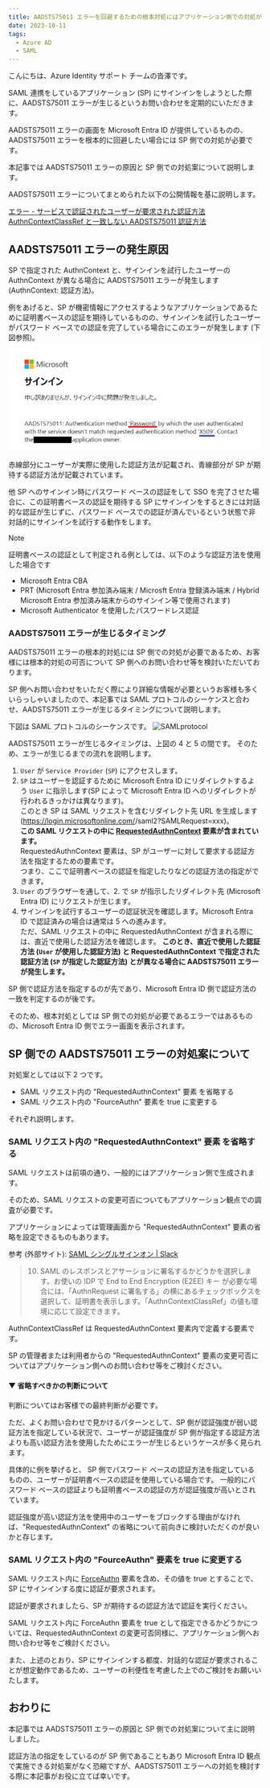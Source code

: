 ```yaml
---
title: AADSTS75011 エラーを回避するための根本対処にはアプリケーション側での対処が必要です!
date: 2023-10-11
tags:
  - Azure AD
  - SAML
---
```


こんにちは、Azure Identity サポート チームの沓澤です。

SAML 連携をしているアプリケーション (SP) にサインインをしようとした際に、AADSTS75011 エラーが生じるというお問い合わせを定期的にいただきます。

AADSTS75011 エラーの画面を Microsoft Entra ID が提供しているものの、AADSTS75011 エラーを根本的に回避したい場合には SP 側での対処が必要です。

本記事では AADSTS75011 エラーの原因と SP 側での対処案について説明します。

AADSTS75011 エラーについてまとめられた以下の公開情報を基に説明します。

[エラー - サービスで認証されたユーザーが要求された認証方法 AuthnContextClassRef と一致しない AADSTS75011 認証方法](https://learn.microsoft.com/ja-jp/troubleshoot/azure/active-directory/error-code-aadsts75011-auth-method-mismatch)

## AADSTS75011 エラーの発生原因

SP で指定された AuthnContext と、サインインを試行したユーザーの AuthnContext が異なる場合に AADSTS75011 エラーが発生します (AuthnContext: 認証方法)。

例をあげると、SP が機密情報にアクセスするようなアプリケーションであるために証明書ベースの認証を期待しているものの、サインインを試行したユーザーがパスワード ベースでの認証を完了している場合にこのエラーが発生します (下図参照)。
![75011-1](./aadsts75011/75011_user_password.png)

赤線部分にユーザーが実際に使用した認証方法が記載され、青線部分が SP が期待する認証方法が記載されています。

他 SP へのサインイン時にパスワード ベースの認証をして SSO を完了させた場合に、この証明書ベースの認証を期待する SP にサインインをするときには対話的な認証が生じずに、パスワード ベースでの認証が済んでいるという状態で非対話的にサインインを試行する動作をします。

> [!NOTE]
> 証明書ベースの認証として判定される例としては、以下のような認証方法を使用した場合です
> - Microsoft Entra CBA
> - PRT (Microsoft Entra 参加済み端末 / Microsft Entra 登録済み端末 / Hybrid Microsoft Entra 参加済み端末からのサインイン等で使用されます)
> - Microsoft Authenticator を使用したパスワードレス認証

### AADSTS75011 エラーが生じるタイミング

AADSTS75011 エラーの根本的対処には SP 側での対処が必要であるため、お客様には根本的対処の可否について SP 側へのお問い合わせ等を検討いただいております。

SP 側へお問い合わせをいただく際により詳細な情報が必要というお客様も多くいらっしゃいましたので、本記事では SAML プロトコルのシーケンスと合わせ、AADSTS75011 エラーが生じるタイミングについて説明します。

下図は SAML プロトコルのシーケンスです。
![SAMLprotocol](https://learn.microsoft.com/ja-jp/azure/active-directory/develop/media/single-sign-on-saml-protocol/saml-single-sign-on-workflow.png)

AADSTS75011 エラーが生じるタイミングは、上図の 4 と 5 の間です。
そのため、エラーが生じるまでの流れを説明します。

1. `User` が `Service Provider` (`SP`) にアクセスします。
1. `SP` はユーザーを認証するために Microsoft Entra ID にリダイレクトするよう `User` に指示します(SP によって Microsoft Entra ID へのリダイレクトが行われるきっかけは異なります)。    
このとき SP は SAML リクエストを含むリダイレクト先 URL を生成します (https://login.microsoftonline.com/<tenantid>/saml2?SAMLRequest=xxx)。   
**この SAML リクエストの中に [RequestedAuthnContext](https://learn.microsoft.com/ja-jp/azure/active-directory/develop/single-sign-on-saml-protocol#requestedauthncontext) 要素が含まれています。**   
RequestedAuthnContext 要素は、SP がユーザーに対して要求する認証方法を指定するための要素です。    
つまり、ここで証明書ベースの認証を指定したりなどの認証方法の指定ができます。
1. `User` のブラウザーを通して、2. で `SP` が指示したリダイレクト先 (Microsoft Entra ID) にリクエストが生じます。
1. サインインを試行するユーザーの認証状況を確認します。Microsoft Entra ID で認証済みの場合は通常は 5 への進みます。    
ただ、SAML リクエストの中に RequestedAuthnContext が含まれる際には、直近で使用した認証方法を確認します。
**このとき、直近で使用した認証方法 (`User` が使用した認証方法) と RequestedAuthnContext で指定された認証方法 (`SP` が指定した認証方法) とが異なる場合に AADSTS75011 エラーが発生します。**

SP 側で認証方法を指定するのが先であり、Microsoft Entra ID 側で認証方法の一致を判定するのが後です。

そのため、根本対処としては SP 側での対処が必要であるエラーではあるものの、Microsoft Entra ID 側でエラー画面を表示されます。

## SP 側での AADSTS75011 エラーの対処案について

対処案としては以下 2 つです。
- SAML リクエスト内の "RequestedAuthnContext" 要素 を省略する
- SAML リクエスト内の "FourceAuthn" 要素を true に変更する

それぞれ説明します。

### SAML リクエスト内の "RequestedAuthnContext" 要素 を省略する

SAML リクエストは前項の通り、一般的にはアプリケーション側で生成されます。

そのため、SAML リクエストの変更可否についてもアプリケーション観点での調査が必要です。

アプリケーションによっては管理画面から "RequestedAuthnContext" 要素の省略を設定できるものもあります。

参考 (外部サイト): [SAML シングルサインオン | Slack](https://slack.com/intl/ja-jp/help/articles/203772216-SAML-%E3%82%B7%E3%83%B3%E3%82%B0%E3%83%AB%E3%82%B5%E3%82%A4%E3%83%B3%E3%82%AA%E3%83%B3#enterprise-grid-%E3%83%97%E3%83%A9%E3%83%B3-1)

> 10. SAML のレスポンスとアサーションに署名するかどうかを選択します。お使いの IDP で End to End Encryption (E2EE) キー が必要な場合には、「AuthnRequest に署名する」の横にあるチェックボックスを選択して、証明書を表示します。「AuthnContextClassRef」の値も環境に応じて設定できます。

AuthnContextClassRef は RequestedAuthnContext 要素内で定義する要素です。

SP の管理者または利用者からの "RequestedAuthnContext" 要素の変更可否についてはアプリケーション側へのお問い合わせ等をご検討ください。

#### ▼ 省略すべきかの判断について

判断についてはお客様での最終判断が必要です。

ただ、よくお問い合わせで見かけるパターンとして、SP 側が認証強度が弱い認証方法を指定している状況で、ユーザーが認証強度が SP 側が指定する認証方法よりも高い認証方法を使用したためにエラーが生じるというケースが多く見られます。

具体的に例を挙げると、 SP 側でパスワード ベースの認証方法を指定しているものの、ユーザーが証明書ベースの認証を使用している場合です。
一般的にパスワード ベースの認証よりも証明書ベースの認証の方が認証強度が高いとされています。

認証強度が高い認証方法を使用中のユーザーをブロックする理由がなければ、"RequestedAuthnContext" の省略について前向きに検討いただくのが良いかと存じます。

### SAML リクエスト内の "FourceAuthn" 要素を true に変更する

SAML リクエスト内に [ForceAuthn](https://learn.microsoft.com/ja-jp/azure/active-directory/develop/single-sign-on-saml-protocol#authnrequest) 要素を含め、その値を true とすることで、SP にサインインする度に認証が要求されます。

認証が要求されましたら、SP が期待するの認証方法で認証を実行ください。

SAML リクエスト内に ForceAuthn 要素を true として指定できるかどうかについては、RequestedAuthnContext の変更可否同様に、アプリケーション側へお問い合わせ等をご検討ください。

また、上述のとおり、SP にサインインする都度、対話的な認証が要求されることが想定動作であるため、ユーザーの利便性を考慮した上でのご検討をお願いいたします。

## おわりに
本記事では AADSTS75011 エラーの原因と SP 側での対処案について主に説明しました。

認証方法の指定をしているのが SP 側であることもあり Microsoft Entra ID 観点で実施できる対処案がなく恐縮ですが、AADSTS75011 エラーへの対処を検討する際に本記事がお役に立てば幸いです。